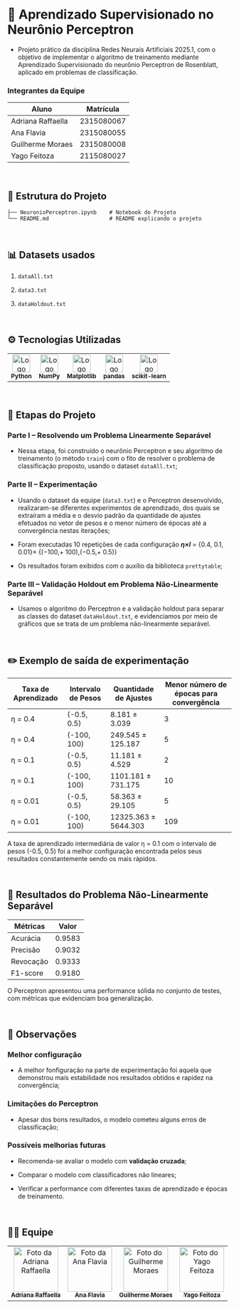<h1> 🧠 Aprendizado Supervisionado no Neurônio Perceptron </h1>

- Projeto prático da disciplina Redes Neurais Artificiais 2025.1, com o objetivo de implementar o algoritmo de treinamento mediante Aprendizado Supervisionado do neurônio Perceptron de Rosenblatt, aplicado em problemas de classificação.


<h3>Integrantes da Equipe</h3>

|Aluno|Matrícula|
|-|-|
|Adriana Raffaella|2315080067|
|Ana Flavia|2315080055|
|Guilherme Moraes|2315080008|
|Yago Feitoza|2115080027|

<br/>

 <h2>📁 Estrutura do Projeto</h2>

 ```
 ├── NeuronioPerceptron.ipynb    # Notebook do Projeto
└── README.md                   # README explicando o projeto
 ```

<br/>

<h2>📊 Datasets usados</h2>

1. `dataAll.txt`

2. `data3.txt`

3. `dataHoldout.txt`

<br/>

<h2>⚙️ Tecnologias Utilizadas</h2>
<table>
  <tr>
    <td align="center">
        <img src="https://cdn.jsdelivr.net/gh/devicons/devicon@latest/icons/python/python-original.svg" width="40px;" alt="Logo do Python"/><br />
        <sub><b>Python</b></sub>
    </td>
    <td align="center">
        <img src="https://cdn.jsdelivr.net/gh/devicons/devicon@latest/icons/numpy/numpy-original.svg" width="40px;" alt="Logo do NumPy"/><br />
        <sub><b>NumPy</b></sub>
    </td>
    <td align="center">
        <img src="https://cdn.jsdelivr.net/gh/devicons/devicon@latest/icons/matplotlib/matplotlib-original.svg" width="40px;" alt="Logo do Matplotlib"/><br />
        <sub><b>Matplotlib</b></sub>
    </td>
    <td align="center">
        <img src="https://cdn.jsdelivr.net/gh/devicons/devicon@latest/icons/pandas/pandas-original.svg" width="40px;" alt="Logo do pandas"/><br />
        <sub><b>pandas</b></sub>
    </td>
    <td align="center">
        <img src="https://cdn.jsdelivr.net/gh/devicons/devicon@latest/icons/scikitlearn/scikitlearn-original.svg" width="40px;" alt="Logo do scikit-learn"/><br />
        <sub><b>scikit-learn</b></sub>
    </td>
  </tr>
</table>

<br/>

<h2>🧪 Etapas do Projeto</h2>

<h3>Parte I – Resolvendo um Problema Linearmente Separável</h3>

- Nessa etapa, foi construído o neurônio Perceptron e seu algoritmo de treinamento (o método `train`) com o fito de resolver o problema de classificação proposto, usando o dataset `dataAll.txt`;

<h3>Parte II – Experimentação</h3>

- Usando o dataset da equipe (`data3.txt`) e o Perceptron desenvolvido, realizaram-se diferentes experimentos de aprendizado, dos quais se extraíram a média e o desvio padrão da quantidade de ajustes efetuados no vetor de pesos e o menor número de épocas até a convergência nestas iterações;

- Foram executadas 10 repetições de cada configuração _**η×I**_ = {0.4, 0.1, 0.01}× {(−100,+ 100),(−0.5,+ 0.5)}

- Os resultados foram exibidos com o auxílio da biblioteca `prettytable`;

<h3>Parte III – Validação Holdout em Problema Não-Linearmente Separável</h3>

- Usamos o algoritmo do Perceptron e a validação holdout para separar as classes do dataset `dataHoldout.txt`, e evidenciamos por meio de gráficos que se trata de um problema não-linearmente separável. 

<br/>

<h2>✏️ Exemplo de saída de experimentação</h2>

| Taxa de Aprendizado | Intervalo de Pesos | Quantidade de Ajustes       | Menor número de épocas para convergência|
|-|-|-|-|
|η = 0.4|(-0.5, 0.5)|8.181 ± 3.039|3|
|η = 0.4|(-100, 100)|249.545 ± 125.187|5|
|η = 0.1|(-0.5, 0.5)|11.181 ± 4.529|2|
|η = 0.1|(-100, 100)|1101.181 ± 731.175|10|
|η = 0.01|(-0.5, 0.5)|58.363 ± 29.105| 5                       |
| η = 0.01|(-100, 100)|12325.363 ± 5644.303| 109                     |

<p>
A taxa de aprendizado intermediária de valor η = 0.1 com o intervalo de pesos (-0.5, 0.5) foi a melhor configuração encontrada pelos seus resultados constantemente sendo os mais rápidos.
</p>

<br/>

<h2>🧠 Resultados do Problema Não-Linearmente Separável</h2>

|Métricas|Valor|
|-|-|
|Acurácia|0.9583|
|Precisão|0.9032|
|Revocação|0.9333|
|F1-score|0.9180|

<p>
O Perceptron apresentou uma performance sólida no conjunto de testes, com métricas que evidenciam boa generalização.
</p>

<br/>

<h2>📌 Observações</h2>

<h3>Melhor configuração</h3>

- A melhor fonfiguração na parte de experimentação foi aquela que demonstrou mais estabilidade nos resultados obtidos e rapidez na convergência;

<h3>Limitações do Perceptron</h3>

- Apesar dos bons resultados, o modelo cometeu alguns erros de classificação;

<h3>Possíveis melhorias futuras</h3>

- Recomenda-se avaliar o modelo com **validação cruzada**;

- Comparar o modelo com classificadores não lineares;

- Verificar a performance com diferentes taxas de aprendizado e épocas de treinamento.

<br/>

<h2>🧑‍💻 Equipe</h2>
<table>
  <tr>
    <td align="center">
    <a href="https://github.com/RaffaellaSantos">
        <img src="https://avatars.githubusercontent.com/RaffaellaSantos" width="100px;" alt="Foto da Adriana Raffaella"/><br />
        <sub><b>Adriana Raffaella</b></sub>
        </a>
    </td>
    <td align="center">
    <a href="https://github.com/flavia-segadilha">
        <img src="https://avatars.githubusercontent.com/flavia-segadilha" width="100px;" alt="Foto da Ana Flavia"/><br />
        <sub><b>Ana Flavia</b></sub>
        </a>
    </td>
    <td align="center">
    <a href="https://github.com/guighm">
        <img src="https://avatars.githubusercontent.com/guighm" width="100px;" alt="Foto do Guilherme Moraes"/><br />
        <sub><b>Guilherme Moraes</b></sub>
        </a>
    </td>
    <td align="center">
    <a href="https://github.com/yagofeitoza19">
        <img src="https://avatars.githubusercontent.com/yagofeitoza19" width="100px;" alt="Foto do Yago Feitoza"/><br />
        <sub><b>Yago Feitoza</b></sub>
        </a>
    </td>
  </tr>
</table>